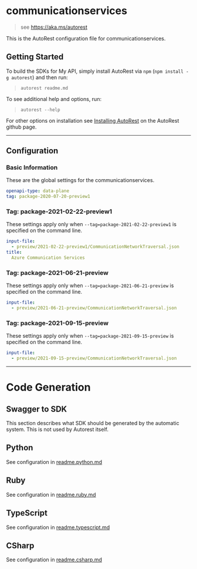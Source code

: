 # communicationservices

> see https://aka.ms/autorest

This is the AutoRest configuration file for communicationservices.

## Getting Started

To build the SDKs for My API, simply install AutoRest via `npm` (`npm install -g autorest`) and then run:

> `autorest readme.md`

To see additional help and options, run:

> `autorest --help`

For other options on installation see [Installing AutoRest](https://aka.ms/autorest/install) on the AutoRest github page.

---

## Configuration

### Basic Information

These are the global settings for the communicationservices.

```yaml
openapi-type: data-plane
tag: package-2020-07-20-preview1
```

### Tag: package-2021-02-22-preview1

These settings apply only when `--tag=package-2021-02-22-preview1` is specified on the command line.

```yaml $(tag) == 'package-2021-02-22-preview1'
input-file:
  - preview/2021-02-22-preview1/CommunicationNetworkTraversal.json
title:
  Azure Communication Services
```

### Tag: package-2021-06-21-preview

These settings apply only when `--tag=package-2021-06-21-preview` is specified on the command line.

```yaml $(tag) == 'package-2021-06-21-preview'
input-file:
  - preview/2021-06-21-preview/CommunicationNetworkTraversal.json
```

### Tag: package-2021-09-15-preview

These settings apply only when `--tag=package-2021-09-15-preview` is specified on the command line.

```yaml $(tag) == 'package-2021-09-15-preview'
input-file:
  - preview/2021-09-15-preview/CommunicationNetworkTraversal.json
```

---

# Code Generation

## Swagger to SDK

This section describes what SDK should be generated by the automatic system.
This is not used by Autorest itself.

## Python

See configuration in [readme.python.md](./readme.python.md)

## Ruby

See configuration in [readme.ruby.md](./readme.ruby.md)

## TypeScript

See configuration in [readme.typescript.md](./readme.typescript.md)

## CSharp

See configuration in [readme.csharp.md](./readme.csharp.md)
